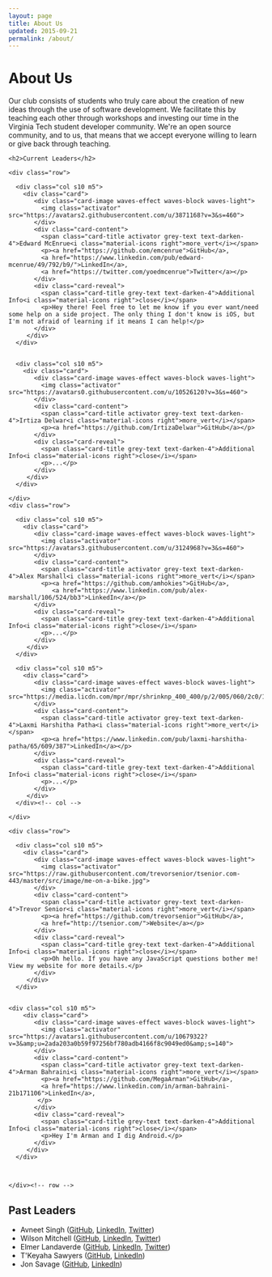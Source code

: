 ```yaml
---
layout: page
title: About Us
updated: 2015-09-21
permalink: /about/
---
```


<div class="section"><div class="container">
  <h1>About Us</h1>

  <p>Our club consists of students who truly care about the creation of new ideas through the use of software development. We facilitate this by teaching each other through workshops and investing our time in the Virginia Tech student developer community. We're an open source community, and to us, that means that we accept everyone willing to learn or give back through teaching.</p>

</div></div>


<div class="section">
  <div class="container">

    <h2>Current Leaders</h2>

    <div class="row">

      <div class="col s10 m5">
        <div class="card">
           <div class="card-image waves-effect waves-block waves-light">
             <img class="activator" src="https://avatars2.githubusercontent.com/u/3871168?v=3&s=460">
           </div>
           <div class="card-content">
             <span class="card-title activator grey-text text-darken-4">Edward McEnrue<i class="material-icons right">more_vert</i></span>
             <p><a href="https://github.com/emcenrue">GitHub</a>,
             <a href="https://www.linkedin.com/pub/edward-mcenrue/49/792/b9/">LinkedIn</a>,
             <a href="https://twitter.com/yoedmcenrue">Twitter</a></p>
           </div>
           <div class="card-reveal">
             <span class="card-title grey-text text-darken-4">Additional Info<i class="material-icons right">close</i></span>
             <p>Hey there! Feel free to let me know if you ever want/need some help on a side project. The only thing I don't know is iOS, but I'm not afraid of learning if it means I can help!</p>
           </div>
         </div>
      </div>


      <div class="col s10 m5">
        <div class="card">
           <div class="card-image waves-effect waves-block waves-light">
             <img class="activator" src="https://avatars0.githubusercontent.com/u/10526120?v=3&s=460">
           </div>
           <div class="card-content">
             <span class="card-title activator grey-text text-darken-4">Irtiza Delwar<i class="material-icons right">more_vert</i></span>
             <p><a href="https://github.com/IrtizaDelwar">GitHub</a></p>
           </div>
           <div class="card-reveal">
             <span class="card-title grey-text text-darken-4">Additional Info<i class="material-icons right">close</i></span>
             <p>...</p>
           </div>
         </div>
      </div>

    </div>
    <div class="row">

      <div class="col s10 m5">
        <div class="card">
           <div class="card-image waves-effect waves-block waves-light">
             <img class="activator" src="https://avatars3.githubusercontent.com/u/3124968?v=3&s=460">
           </div>
           <div class="card-content">
             <span class="card-title activator grey-text text-darken-4">Alex Marshall<i class="material-icons right">more_vert</i></span>
             <p><a href="https://github.com/amhokies">GitHub</a>,
                <a href="https://www.linkedin.com/pub/alex-marshall/106/524/bb3">LinkedIn</a></p>
           </div>
           <div class="card-reveal">
             <span class="card-title grey-text text-darken-4">Additional Info<i class="material-icons right">close</i></span>
             <p>...</p>
           </div>
         </div>
      </div>

      <div class="col s10 m5">
        <div class="card">
           <div class="card-image waves-effect waves-block waves-light">
             <img class="activator" src="https://media.licdn.com/mpr/mpr/shrinknp_400_400/p/2/005/060/2c0/1f432ef.jpg">
           </div>
           <div class="card-content">
             <span class="card-title activator grey-text text-darken-4">Laxmi Harshitha Patha<i class="material-icons right">more_vert</i></span>
             <p><a href="https://www.linkedin.com/pub/laxmi-harshitha-patha/65/609/387">LinkedIn</a></p>
           </div>
           <div class="card-reveal">
             <span class="card-title grey-text text-darken-4">Additional Info<i class="material-icons right">close</i></span>
             <p>...</p>
           </div>
         </div>
      </div><!-- col -->

    </div>

    <div class="row">

      <div class="col s10 m5">
        <div class="card">
           <div class="card-image waves-effect waves-block waves-light">
             <img class="activator" src="https://raw.githubusercontent.com/trevorsenior/tsenior.com-443/master/src/image/me-on-a-bike.jpg">
           </div>
           <div class="card-content">
             <span class="card-title activator grey-text text-darken-4">Trevor Senior<i class="material-icons right">more_vert</i></span>
             <p><a href="https://github.com/trevorsenior">GitHub</a>,
             <a href="http://tsenior.com/">Website</a></p>
           </div>
           <div class="card-reveal">
             <span class="card-title grey-text text-darken-4">Additional Info<i class="material-icons right">close</i></span>
             <p>Oh hello. If you have any JavaScript questions bother me! View my website for more details.</p>
           </div>
         </div>
      </div>

		
	<div class="col s10 m5">
        <div class="card">
           <div class="card-image waves-effect waves-block waves-light">
             <img class="activator" src="https://avatars1.githubusercontent.com/u/10679322?v=3&amp;u=2ada203a0b59f97256bf780adb4166f8c9049ed0&amp;s=140">
           </div>
           <div class="card-content">
             <span class="card-title activator grey-text text-darken-4">Arman Bahraini<i class="material-icons right">more_vert</i></span>
             <p><a href="https://github.com/MegaArman">GitHub</a>,
             <a href="https://www.linkedin.com/in/arman-bahraini-21b171106">LinkedIn</a>,
			</p>
           </div>
           <div class="card-reveal">
             <span class="card-title grey-text text-darken-4">Additional Info<i class="material-icons right">close</i></span>
             <p>Hey I'm Arman and I dig Android.</p>
           </div>
         </div>
      </div>



    </div><!-- row -->

  </div><!-- container -->
</div><!-- section -->


<div class="section">
  <div class="container">

<h2>Past Leaders</h2>

<ul>
<li>Avneet Singh (<a href="https://github.com/avneet723">GitHub</a>, <a href="https://www.linkedin.com/in/avneets">LinkedIn</a>, <a href="https://twitter.com/avneet723">Twitter</a>)</li>
<li>Wilson Mitchell (<a href="https://github.com/mitchellw">GitHub</a>, <a href="https://www.linkedin.com/in/wilsonmitchell">LinkedIn</a>, <a href="https://twitter.com/wilsonmobile">Twitter</a>)</li>
<li>Elmer Landaverde (<a href="https://github.com/elmerland">GitHub</a>, <a href="https://www.linkedin.com/pub/elmer-landaverde/90/a38/177">LinkedIn</a>, <a href="https://twitter.com/elmerlandaverde">Twitter</a>)</li>
<li>T'Keyaha Sawyers (<a href="https://github.com/theordinaryhero">GitHub</a>, <a href="https://www.linkedin.com/in/tksawyers">LinkedIn</a>)</li>
<li>Jon Savage (<a href="https://github.com/jsavage06">GitHub</a>, <a href="https://www.linkedin.com/in/savagejon">LinkedIn</a>)</li>
</ul>


  </div>
</div>
